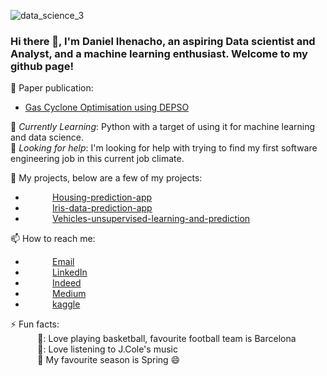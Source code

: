 <!--<img src="https://images.unsplash.com/photo-1444492417251-9c84a5fa18e0?ixlib=rb-1.2.1&ixid=eyJhcHBfaWQiOjEyMDd9&auto=format&fit=crop&w=975&h=300&q=80"/>-->
![data_science_3](https://user-images.githubusercontent.com/87085687/156731265-d32e01b1-b79d-4e75-84d2-377d73f37300.jpg)


### Hi there 👋, I'm Daniel Ihenacho, an aspiring Data scientist and Analyst, and a machine learning enthusiast. Welcome to my github page! <br>
 

<!--Resume:  [Daniel Ihenacho Resume](https://resume.danielihenacho.com) (PDF download)-->
🧾 Paper publication:  
- [Gas Cyclone Optimisation using DEPSO](https://www.mdpi.com/2076-3417/11/20/9772/htm)
 
 
🌱 *Currently Learning*: Python with a target of using it for machine learning and data science.<br>
🤔 *Looking for help*: I'm looking for help with trying to find my first software engineering job in this current job climate.<br>


🧾 My projects, below are a few of my projects:  <br>
- &nbsp;&nbsp;&nbsp;&nbsp;&nbsp;&nbsp;&nbsp;&nbsp;&nbsp;&nbsp; [Housing-prediction-app](https://share.streamlit.io/daniau23/house-stream/main/housing_main.py)
- &nbsp;&nbsp;&nbsp;&nbsp;&nbsp;&nbsp;&nbsp;&nbsp;&nbsp;&nbsp; [Iris-data-prediction-app](https://share.streamlit.io/daniau23/streaming/main/my_iris.py)
- &nbsp;&nbsp;&nbsp;&nbsp;&nbsp;&nbsp;&nbsp;&nbsp;&nbsp;&nbsp; [Vehicles-unsupervised-learning-and-prediction](https://github.com/daniau23/Vehicles-unsupervised.git)

📫 How to reach me: <br>
- &nbsp;&nbsp;&nbsp;&nbsp;&nbsp;&nbsp;&nbsp;&nbsp;&nbsp;&nbsp; [Email](danihenacho95@gmail.com)
- &nbsp;&nbsp;&nbsp;&nbsp;&nbsp;&nbsp;&nbsp;&nbsp;&nbsp;&nbsp; [LinkedIn](https://www.linkedin.com/in/daniel-ihenacho-637467223)
- &nbsp;&nbsp;&nbsp;&nbsp;&nbsp;&nbsp;&nbsp;&nbsp;&nbsp;&nbsp; [Indeed](https://my.indeed.com/p/danielchiebukai-hz1szfb)
- &nbsp;&nbsp;&nbsp;&nbsp;&nbsp;&nbsp;&nbsp;&nbsp;&nbsp;&nbsp; [Medium](https://medium.com/@danihenacho95)
- &nbsp;&nbsp;&nbsp;&nbsp;&nbsp;&nbsp;&nbsp;&nbsp;&nbsp;&nbsp; [kaggle](https://kaggle.com/danielihenacho)
 
⚡ Fun facts:<br>
&nbsp;&nbsp;&nbsp;&nbsp;&nbsp;&nbsp;&nbsp;&nbsp;&nbsp;&nbsp; 🏀:  Love playing basketball, favourite football team is Barcelona <br>
&nbsp;&nbsp;&nbsp;&nbsp;&nbsp;&nbsp;&nbsp;&nbsp;&nbsp;&nbsp; 🎼:  Love listening to J.Cole's music <br>
&nbsp;&nbsp;&nbsp;&nbsp;&nbsp;&nbsp;&nbsp;&nbsp;&nbsp;&nbsp; :fallen_leaf: My favourite season is Spring :smile: <br>
